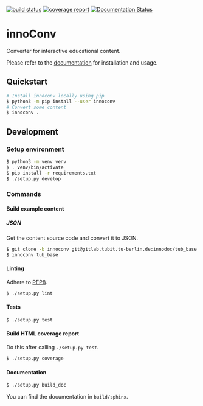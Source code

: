 [![build status](https://gitlab.tubit.tu-berlin.de/innodoc/innoconv/badges/master/build.svg)](https://gitlab.tubit.tu-berlin.de/innodoc/innoconv/commits/master) [![coverage report](https://gitlab.tubit.tu-berlin.de/innodoc/innoconv/badges/master/coverage.svg)](https://gitlab.tubit.tu-berlin.de/innodoc/innoconv/commits/master) [![Documentation Status](https://readthedocs.org/projects/innoconv/badge/?version=latest)](https://innoconv.readthedocs.io/en/latest/?badge=latest)

# innoConv

Converter for interactive educational content.

Please refer to the [documentation](https://innoconv.readthedocs.io/) for installation and usage.

## Quickstart

```sh
# Install innoconv locally using pip
$ python3 -m pip install --user innoconv
# Convert some content
$ innoconv .
```

## Development

### Setup environment

```sh
$ python3 -m venv venv
$ . venv/bin/activate
$ pip install -r requirements.txt
$ ./setup.py develop
```

### Commands

#### Build example content

##### JSON

Get the content source code and convert it to JSON.

```sh
$ git clone -b innoconv git@gitlab.tubit.tu-berlin.de:innodoc/tub_base
$ innoconv tub_base
```

#### Linting

Adhere to [PEP8](https://www.python.org/dev/peps/pep-0008/).

```sh
$ ./setup.py lint
```

#### Tests

```sh
$ ./setup.py test
```

#### Build HTML coverage report

Do this after calling `./setup.py test`.

```sh
$ ./setup.py coverage
```

#### Documentation

```sh
$ ./setup.py build_doc
```

You can find the documentation in `build/sphinx`.
